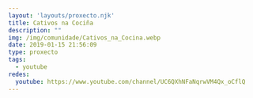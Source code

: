 ```yaml
---
layout: 'layouts/proxecto.njk'
title: Cativos na Cociña
description: ""
img: /img/comunidade/Cativos_na_Cocina.webp
date: 2019-01-15 21:56:09
type: proxecto
tags:
  - youtube
redes:
  youtube: https://www.youtube.com/channel/UC6QXhNFaNqrwVM4Qx_oCflQ
---
```

